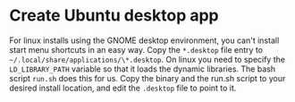 # Create Ubuntu desktop app
For linux installs using the GNOME desktop environment, you can't install start menu shortcuts in an easy way. Copy the ```*.desktop``` file entry to ```~/.local/share/applications/\*.desktop```.
On linux you need to specify the ```LD_LIBRARY_PATH``` variable so that it loads the dynamic libraries. The bash script ```run.sh``` does this for us.
Copy the binary and the run.sh script to your desired install location, and edit the ```.desktop``` file to point to it.
